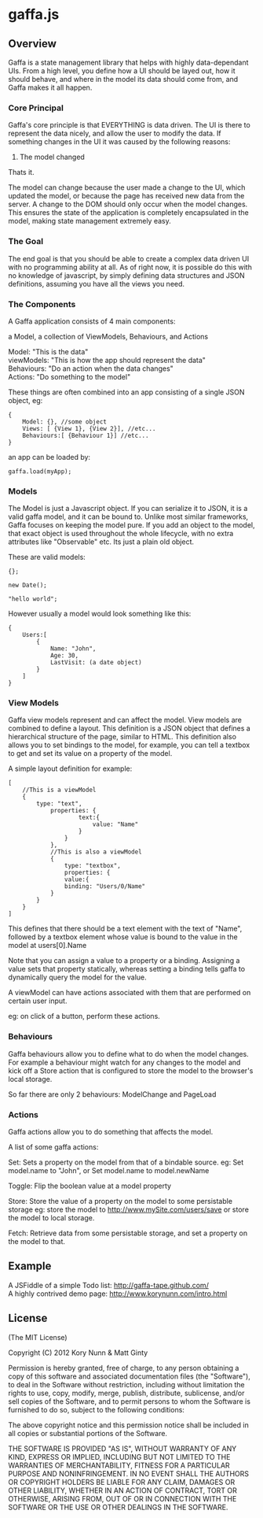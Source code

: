 # gaffa.js

## Overview
Gaffa is a state management library that helps with highly data-dependant UIs. From a high level, you define how a UI should be layed out, how it should behave, and where in the model its data should come from, and Gaffa makes it all happen.

### Core Principal

Gaffa's core principle is that EVERYTHING is data driven. The UI is there to represent the data nicely, and allow the user to modify the data. If something changes in the UI it was caused by the following reasons:

1. The model changed

Thats it.

The model can change because the user made a change to the UI, which updated the model, or because the page has received new data from the server. A change to the DOM should only occur when the model changes. This ensures the state of the application is completely encapsulated in the model, making state management extremely easy.

### The Goal

The end goal is that you should be able to create a complex data driven UI with no programming ability at all. As of right now, it is possible do this with no knowledge of javascript, by simply defining data structures and JSON definitions, assuming you have all the views you need.

### The Components

A Gaffa application consists of 4 main components:

a Model, a collection of ViewModels, Behaviours, and Actions

Model: "This is the data"  
viewModels: "This is how the app should represent the data"  
Behaviours: "Do an action when the data changes"  
Actions: "Do something to the model"

These things are often combined into an app consisting of a single JSON object, eg:

	{
		Model: {}, //some object
		Views: [ {View 1}, {View 2}], //etc...
		Behaviours:[ {Behaviour 1}] //etc...
	}

an app can be loaded by:

	gaffa.load(myApp);

### Models

The Model is just a Javascript object. If you can serialize it to JSON, it is a valid gaffa model, and it can be bound to. Unlike most similar frameworks, Gaffa focuses on keeping the model pure. If you add an object to the model, that exact object is used throughout the whole lifecycle, with no extra attributes like "Observable" etc. Its just a plain old object.

These are valid models:

	{};

	new Date();

	"hello world";

However usually a model would look something like this:

	{
		Users:[
			{
				Name: "John",
				Age: 30,
				LastVisit: (a date object)
			}
		]
	}

### View Models

Gaffa view models represent and can affect the model. View models are combined to define a layout. This definition is a JSON object that defines a hierarchical structure of the page, similar to HTML. This definition also allows you to set bindings to the model, for example, you can tell a textbox to get and set its value on a property of the model.

A simple layout definition for example:

	[
		//This is a viewModel
		{
			type: "text",
				properties: {
						text:{
							value: "Name"
						}
					}
				},
				//This is also a viewModel
				{
					type: "textbox",
					properties: {
					value:{
					binding: "Users/0/Name"
				}
			}
		}
	]

This defines that there should be a text element with the text of "Name", followed by a textbox element whose value is bound to the value in the model at users[0].Name

Note that you can assign a value to a property or a binding. Assigning a value sets that property statically, whereas setting a binding tells gaffa to dynamically query the model for the value.

A viewModel can have actions associated with them that are performed on certain user input.

eg: on click of a button, perform these actions.

### Behaviours

Gaffa behaviours allow you to define what to do when the model changes. For example a behaviour might watch for any changes to the model and kick off a Store action that is configured to store the model to the browser's local storage.

So far there are only 2 behaviours: ModelChange and PageLoad

### Actions

Gaffa actions allow you to do something that affects the model. 

A list of some gaffa actions:

Set: Sets a property on the model from that of a bindable source.
	eg: Set model.name to "John", or Set model.name to model.newName
	
Toggle: Flip the boolean value at a model property

Store: Store the value of a property on the model to some persistable storage
	eg: store the model to http://www.mySite.com/users/save
	or store the model to local storage.
	
Fetch: Retrieve data from some persistable storage, and set a property on the model to that.

## Example

A JSFiddle of a simple Todo list: http://gaffa-tape.github.com/  
A highly contrived demo page: http://www.korynunn.com/intro.html

## License
(The MIT License)

Copyright (C) 2012 Kory Nunn & Matt Ginty

Permission is hereby granted, free of charge, to any person obtaining a copy of this software and associated documentation files (the "Software"), to deal in the Software without restriction, including without limitation the rights to use, copy, modify, merge, publish, distribute, sublicense, and/or sell copies of the Software, and to permit persons to whom the Software is furnished to do so, subject to the following conditions:

The above copyright notice and this permission notice shall be included in all copies or substantial portions of the Software.

THE SOFTWARE IS PROVIDED "AS IS", WITHOUT WARRANTY OF ANY KIND, EXPRESS OR IMPLIED, INCLUDING BUT NOT LIMITED TO THE WARRANTIES OF MERCHANTABILITY, FITNESS FOR A PARTICULAR PURPOSE AND NONINFRINGEMENT. IN NO EVENT SHALL THE AUTHORS OR COPYRIGHT HOLDERS BE LIABLE FOR ANY CLAIM, DAMAGES OR OTHER LIABILITY, WHETHER IN AN ACTION OF CONTRACT, TORT OR OTHERWISE, ARISING FROM, OUT OF OR IN CONNECTION WITH THE SOFTWARE OR THE USE OR OTHER DEALINGS IN THE SOFTWARE.